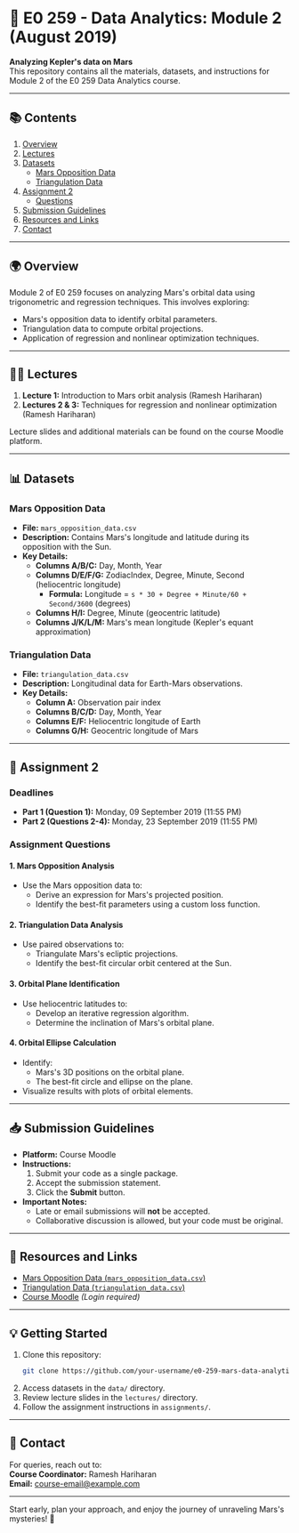 # 🌌 E0 259 - Data Analytics: Module 2 (August 2019)

**Analyzing Kepler's data on Mars**  
This repository contains all the materials, datasets, and instructions for Module 2 of the E0 259 Data Analytics course.

---

## 📚 **Contents**
1. [Overview](#overview)
2. [Lectures](#lectures)
3. [Datasets](#datasets)
   - [Mars Opposition Data](#mars-opposition-data)
   - [Triangulation Data](#triangulation-data)
4. [Assignment 2](#assignment-2)
   - [Questions](#assignment-questions)
5. [Submission Guidelines](#submission-guidelines)
6. [Resources and Links](#resources-and-links)
7. [Contact](#contact)

---

## 🌍 **Overview**
Module 2 of E0 259 focuses on analyzing Mars's orbital data using trigonometric and regression techniques. This involves exploring:
- Mars's opposition data to identify orbital parameters.
- Triangulation data to compute orbital projections.
- Application of regression and nonlinear optimization techniques.

---

## 🧑‍🏫 **Lectures**
1. **Lecture 1:** Introduction to Mars orbit analysis (Ramesh Hariharan)
2. **Lectures 2 & 3:** Techniques for regression and nonlinear optimization (Ramesh Hariharan)

Lecture slides and additional materials can be found on the course Moodle platform.

---

## 📊 **Datasets**

### **Mars Opposition Data**
- **File:** `mars_opposition_data.csv`
- **Description:** Contains Mars's longitude and latitude during its opposition with the Sun.
- **Key Details:**
  - **Columns A/B/C:** Day, Month, Year
  - **Columns D/E/F/G:** ZodiacIndex, Degree, Minute, Second (heliocentric longitude)
    - **Formula:** Longitude = `s * 30 + Degree + Minute/60 + Second/3600` (degrees)
  - **Columns H/I:** Degree, Minute (geocentric latitude)
  - **Columns J/K/L/M:** Mars's mean longitude (Kepler's equant approximation)

### **Triangulation Data**
- **File:** `triangulation_data.csv`
- **Description:** Longitudinal data for Earth-Mars observations.
- **Key Details:**
  - **Column A:** Observation pair index
  - **Columns B/C/D:** Day, Month, Year
  - **Columns E/F:** Heliocentric longitude of Earth
  - **Columns G/H:** Geocentric longitude of Mars

---

## 📝 **Assignment 2**
### **Deadlines**
- **Part 1 (Question 1):** Monday, 09 September 2019 (11:55 PM)
- **Part 2 (Questions 2-4):** Monday, 23 September 2019 (11:55 PM)

### **Assignment Questions**

#### **1. Mars Opposition Analysis**
- Use the Mars opposition data to:
  - Derive an expression for Mars's projected position.
  - Identify the best-fit parameters using a custom loss function.

#### **2. Triangulation Data Analysis**
- Use paired observations to:
  - Triangulate Mars's ecliptic projections.
  - Identify the best-fit circular orbit centered at the Sun.

#### **3. Orbital Plane Identification**
- Use heliocentric latitudes to:
  - Develop an iterative regression algorithm.
  - Determine the inclination of Mars's orbital plane.

#### **4. Orbital Ellipse Calculation**
- Identify:
  - Mars's 3D positions on the orbital plane.
  - The best-fit circle and ellipse on the plane.
- Visualize results with plots of orbital elements.

---

## 📥 **Submission Guidelines**
- **Platform:** Course Moodle
- **Instructions:**
  1. Submit your code as a single package.
  2. Accept the submission statement.
  3. Click the **Submit** button.
- **Important Notes:**
  - Late or email submissions will **not** be accepted.
  - Collaborative discussion is allowed, but your code must be original.

---

## 🔗 **Resources and Links**
- [Mars Opposition Data (`mars_opposition_data.csv`)](https://example.com/mars_opposition_data.csv)
- [Triangulation Data (`triangulation_data.csv`)](https://example.com/triangulation_data.csv)
- [Course Moodle](https://example.com/moodle-login) *(Login required)*

---

## 💡 **Getting Started**
1. Clone this repository:
   ```bash
   git clone https://github.com/your-username/e0-259-mars-data-analytics.git
   ```
2. Access datasets in the `data/` directory.
3. Review lecture slides in the `lectures/` directory.
4. Follow the assignment instructions in `assignments/`.

---

## 📧 **Contact**
For queries, reach out to:  
**Course Coordinator:** Ramesh Hariharan  
**Email:** [course-email@example.com](mailto:course-email@example.com)

---

Start early, plan your approach, and enjoy the journey of unraveling Mars's mysteries! 🚀